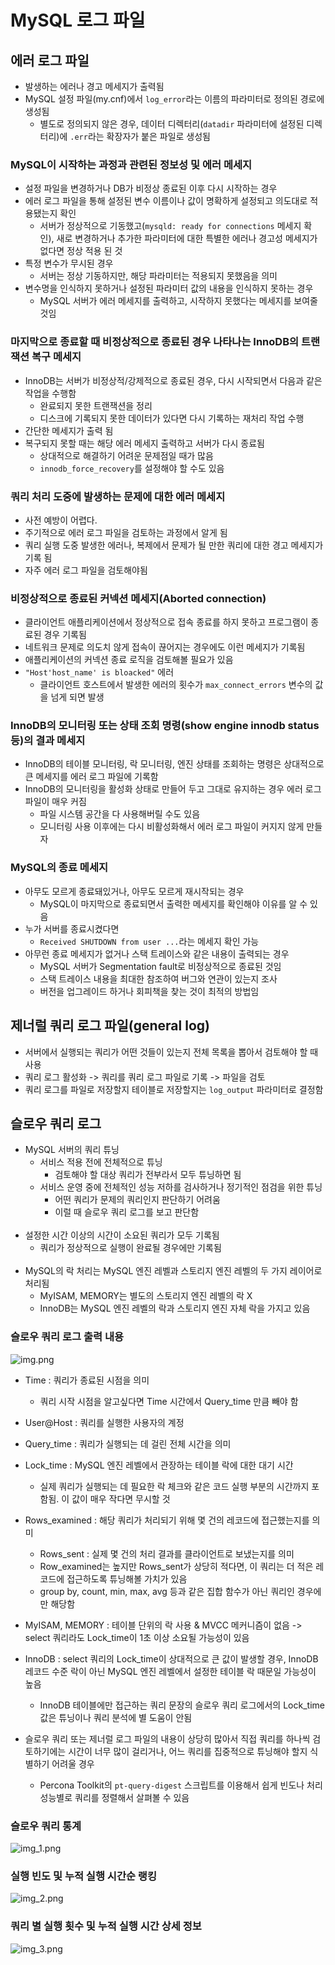 # MySQL 로그 파일 
## 에러 로그 파일 
- 발생하는 에러나 경고 메세지가 출력됨 
- MySQL 설정 파일(my.cnf)에서 `log_error`라는 이름의 파라미터로 정의된 경로에 생성됨 
  - 별도로 정의되지 않은 경우, 데이터 디렉터리(`datadir` 파라미터에 설정된 디렉터리)에 `.err`라는 확장자가 붙은 파일로 생성됨

### MySQL이 시작하는 과정과 관련된 정보성 및 에러 메세지 
- 설정 파일을 변경하거나 DB가 비정상 종료된 이후 다시 시작하는 경우
- 에러 로그 파일을 통해 설정된 변수 이름이나 값이 명확하게 설정되고 의도대로 적용됐는지 확인 
  - 서버가 정상적으로 기동했고(`mysqld: ready for connections` 메세지 확인), 새로 변경하거나 추가한 파라미터에 대한 특별한 에러나 경고성 메세지가 없다면 정상 적용 된 것 
- 특정 변수가 무시된 경우 
  - 서버는 정상 기동하지만, 해당 파라미터는 적용되지 못했음을 의미 
- 변수명을 인식하지 못하거나 설정된 파라미터 값의 내용을 인식하지 못하는 경우
  - MySQL 서버가 에러 메세지를 출력하고, 시작하지 못했다는 메세지를 보여줄 것임 

### 마지막으로 종료할 때 비정상적으로 종료된 경우 나타나는 InnoDB의 트랜잭션 복구 메세지 
- InnoDB는 서버가 비정상적/강제적으로 종료된 경우, 다시 시작되면서 다음과 같은 작업을 수행함 
  - 완료되지 못한 트랜잭션을 정리 
  - 디스크에 기록되지 못한 데이터가 있다면 다시 기록하는 재처리 작업 수행 
- 간단한 메세지가 출력 됨 
- 복구되지 못할 때는 해당 에러 메세지 출력하고 서버가 다시 종료됨 
  - 상대적으로 해결하기 어려운 문제점일 때가 많음 
  - `innodb_force_recovery`를 설정해야 할 수도 있음


### 쿼리 처리 도중에 발생하는 문제에 대한 에러 메세지 
- 사전 예방이 어렵다.
- 주기적으로 에러 로그 파일을 검토하는 과정에서 알게 됨 
- 쿼리 실행 도중 발생한 에러나, 복제에서 문제가 될 만한 쿼리에 대한 경고 메세지가 기록 됨 
- 자주 에러 로그 파일을 검토해야됨 


### 비정상적으로 종료된 커넥션 메세지(Aborted connection)
- 클라이언트 애플리케이션에서 정상적으로 접속 종료를 하지 못하고 프로그램이 종료된 경우 기록됨 
- 네트워크 문제로 의도치 않게 접속이 끊어지는 경우에도 이런 메세지가 기록됨 
- 애플리케이션의 커넥션 종료 로직을 검토해볼 필요가 있음 
- `"Host'host_name' is bloacked"` 에러
  - 클라이언트 호스트에서 발생한 에러의 횟수가 `max_connect_errors` 변수의 값을 넘게 되면 발생 


### InnoDB의 모니터링 또는 상태 조회 명령(show engine innodb status 등)의 결과 메세지
- InnoDB의 테이블 모니터링, 락 모니터링, 엔진 상태를 조회하는 명령은 상대적으로 큰 메세지를 에러 로그 파일에 기록함 
- InnoDB의 모니터링을 활성화 상태로 만들어 두고 그대로 유지하는 경우 에러 로그 파일이 매우 커짐 
  - 파일 시스템 공간을 다 사용해버릴 수도 있음 
  - 모니터링 사용 이후에는 다시 비활성화해서 에러 로그 파일이 커지지 않게 만들자


### MySQL의 종료 메세지
- 아무도 모르게 종료돼있거나, 아무도 모르게 재시작되는 경우 
  - MySQL이 마지막으로 종료되면서 출력한 메세지를 확인해야 이유를 알 수 있음 
- 누가 서버를 종료시켰다면 
  - `Received SHUTDOWN from user ...`라는 메세지 확인 가능 
- 아무런 종료 메세지가 없거나 스택 트레이스와 같은 내용이 출력되는 경우
  - MySQL 서버가 Segmentation fault로 비정상적으로 종료된 것임 
  - 스택 트레이스 내용을 최대한 참조하여 버그와 연관이 있는지 조사
  - 버전을 업그레이드 하거나 회피책을 찾는 것이 최적의 방법임  

## 제너럴 쿼리 로그 파일(general log)
- 서버에서 실행되는 쿼리가 어떤 것들이 있는지 전체 목록을 뽑아서 검토해야 할 때 사용 
- 쿼리 로그 활성화 -> 쿼리를 쿼리 로그 파일로 기록 -> 파일을 검토 
- 쿼리 로그를 파일로 저장할지 테이블로 저장할지는 `log_output` 파라미터로 결정함  


## 슬로우 쿼리 로그 
- MySQL 서버의 쿼리 튜닝
  - 서비스 적용 전에 전체적으로 튜닝
    - 검토해야 할 대상 쿼리가 전부라서 모두 튜닝하면 됨 
  - 서비스 운영 중에 전체적인 성능 저하를 검사하거나 정기적인 점검을 위한 튜닝
    - 어떤 쿼리가 문제의 쿼리인지 판단하기 어려움 
    - 이럴 때 슬로우 쿼리 로그를 보고 판단함<br/><br/>
- 설정한 시간 이상의 시간이 소요된 쿼리가 모두 기록됨 
  - 쿼리가 정상적으로 실행이 완료될 경우에만 기록됨<br/><br/>
- MySQL의 락 처리는 MySQL 엔진 레벨과 스토리지 엔진 레벨의 두 가지 레이어로 처리됨 
  - MyISAM, MEMORY는 별도의 스토리지 엔진 레벨의 락 X
  - InnoDB는 MySQL 엔진 레벨의 락과 스토리지 엔진 자체 락을 가지고 있음 

### 슬로우 쿼리 로그 출력 내용 
![img.png](img.png)

- Time : 쿼리가 종료된 시점을 의미 
  - 쿼리 시작 시점을 알고싶다면 Time 시간에서 Query_time 만큼 빼야 함 
- User@Host : 쿼리를 실행한 사용자의 계정
- Query_time : 쿼리가 실행되는 데 걸린 전체 시간을 의미 
- Lock_time : MySQL 엔진 레벨에서 관장하는 테이블 락에 대한 대기 시간 
  - 실제 쿼리가 실행되는 데 필요한 락 체크와 같은 코드 실행 부분의 시간까지 포함됨. 이 값이 매우 작다면 무시할 것
- Rows_examined : 해당 쿼리가 처리되기 위해 몇 건의 레코드에 접근했는지를 의미 
  - Rows_sent : 실제 몇 건의 처리 결과를 클라이언트로 보냈는지를 의미 
  - Row_examined는 높지만 Rows_sent가 상당히 적다면, 이 쿼리는 더 적은 레코드에 접근하도록 튜닝해볼 가치가 있음 
  - group by, count, min, max, avg 등과 같은 집합 함수가 아닌 쿼리인 경우에만 해당함  


- MyISAM, MEMORY : 테이블 단위의 락 사용 & MVCC 메커니즘이 없음 -> select 쿼리라도 Lock_time이 1초 이상 소요될 가능성이 있음 
- InnoDB : select 쿼리의 Lock_time이 상대적으로 큰 값이 발생할 경우, InnoDB 레코드 수준 락이 아닌 MySQL 엔진 레벨에서 설정한 테이블 락 때문일 가능성이 높음 
  - InnoDB 테이블에만 접근하는 쿼리 문장의 슬로우 쿼리 로그에서의 Lock_time 값은 튜닝이나 쿼리 분석에 별 도움이 안됨 


- 슬로우 쿼리 또는 제너럴 로그 파일의 내용이 상당히 많아서 직접 쿼리를 하나씩 검토하기에는 시간이 너무 많이 걸리거나, 어느 쿼리를 집중적으로 튜닝해야 할지 식별하기 어려울 경우
  - Percona Toolkit의 `pt-query-digest` 스크립트를 이용해서 쉽게 빈도나 처리 성능별로 쿼리를 정렬해서 살펴볼 수 있음  


### 슬로우 쿼리 통계
![img_1.png](img_1.png)


### 실행 빈도 및 누적 실행 시간순 랭킹 
![img_2.png](img_2.png)


### 쿼리 별 실행 횟수 및 누적 실행 시간 상세 정보 
![img_3.png](img_3.png)